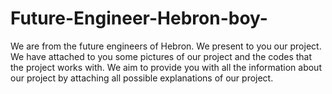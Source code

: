 # Future-Engineer-Hebron-boy-
We are from the future engineers of Hebron. We present to you our project. We have attached to you some pictures of our project and the codes that the project works with. We aim to provide you with all the information about our project by attaching all possible explanations of our project.
